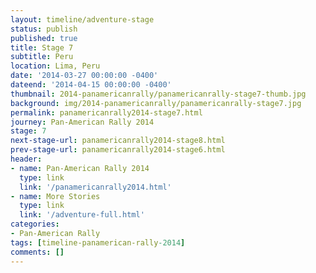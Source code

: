 ```yaml
---
layout: timeline/adventure-stage
status: publish
published: true
title: Stage 7
subtitle: Peru
location: Lima, Peru
date: '2014-03-27 00:00:00 -0400'
dateend: '2014-04-15 00:00:00 -0400'
thumbnail: 2014-panamericanrally/panamericanrally-stage7-thumb.jpg
background: img/2014-panamericanrally/panamericanrally-stage7.jpg
permalink: panamericanrally2014-stage7.html
journey: Pan-American Rally 2014
stage: 7
next-stage-url: panamericanrally2014-stage8.html
prev-stage-url: panamericanrally2014-stage6.html
header:
- name: Pan-American Rally 2014
  type: link
  link: '/panamericanrally2014.html'
- name: More Stories
  type: link
  link: '/adventure-full.html'
categories:
- Pan-American Rally
tags: [timeline-panamerican-rally-2014]
comments: []
---
```

